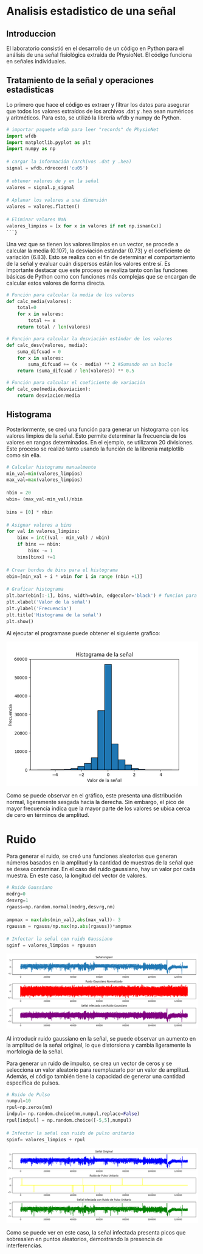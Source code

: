 # Analisis estadistico de una señal
## Introduccion 
El laboratorio consistió en el desarrollo de un código en Python para el análisis de 
una señal fisiológica extraída de PhysioNet. El código funciona en señales individuales.
## Tratamiento de la señal y operaciones estadisticas
Lo primero que hace el código es extraer y filtrar los datos para asegurar que 
todos los valores extraídos de los archivos .dat y .hea sean numéricos y 
aritméticos. Para esto, se utilizó la librería wfdb y numpy de Python.

```python
# importar paquete wfdb para leer "records" de PhysioNet
import wfdb
import matplotlib.pyplot as plt
import numpy as np

# cargar la información (archivos .dat y .hea)
signal = wfdb.rdrecord('cu05')

# obtener valores de y en la señal 
valores = signal.p_signal

# Aplanar los valores a una dimensión
valores = valores.flatten()

# Eliminar valores NaN
valores_limpios = [x for x in valores if not np.isnan(x)]
```}

```
Una vez que se tienen los valores limpios en un vector, se procede a calcular la media (0.107), 
la desviación estándar (0.73) y el coeficiente de variación (6.83). Esto se realiza con el fin de determinar el comportamiento de la señal 
y evaluar cuán dispersos están los valores entre sí. Es importante destacar que este proceso se realiza tanto con las funciones 
básicas de Python como con funciones más complejas que se encargan de calcular estos valores de forma directa.

```python
# Función para calcular la media de los valores
def calc_media(valores):
    total=0
    for x in valores:
        total += x
    return total / len(valores)
```

```python
# Función para calcular la desviación estándar de los valores
def calc_desv(valores, media):
    suma_difcuad = 0
    for x in valores:
        suma_difcuad += (x - media) ** 2 #Sumando en un bucle
    return (suma_difcuad / len(valores)) ** 0.5
```

```python
# Función para calcular el coeficiente de variación
def calc_coe(media,desviacion):
    return desviacion/media
```
## Histograma
Posteriormente, se creó una función para generar un histograma con los valores limpios de la señal. 
Esto permite determinar la frecuencia de los valores en rangos determinados. 
En el ejemplo, se utilizaron 20 divisiones. Este proceso se realizó 
tanto usando la función de la librería matplotlib como sin ella.

```python
# Calcular histograma manualmente
min_val=min(valores_limpios)
max_val=max(valores_limpios)

nbin = 20
wbin= (max_val-min_val)/nbin

bins = [0] * nbin

# Asignar valores a bins 
for val in valores_limpios:
    binx = int((val - min_val) / wbin)
    if binx == nbin:
        binx -= 1
    bins[binx] +=1

# Crear bordes de bins para el histograma
ebin=[min_val + i * wbin for i in range (nbin +1)]

# Graficar histograma
plt.bar(ebin[:-1], bins, width=wbin, edgecolor='black') # funcion para graficar diagrama de barras
plt.xlabel('Valor de la señal')
plt.ylabel('Frecuencia')
plt.title('Histograma de la señal')
plt.show()
```
Al ejecutar el programase puede obtener el siguiente grafico:

![Histograma realizado con pyton](Histograma.png)

Como se puede observar en el gráfico, este presenta una distribución normal, ligeramente sesgada hacia la derecha. 
Sin embargo, el pico de mayor frecuencia indica que la mayor parte de los valores se ubica cerca de cero en términos de amplitud.

# Ruido 
Para generar el ruido, se creó una funciones aleatorias que generan números basados en la amplitud y la cantidad de muestras de la señal que se desea contaminar. En el caso del ruido gaussiano, hay un valor por cada muestra. En este caso, la longitud del vector de valores.

```python
# Ruido Gaussiano
medrg=0
desvrg=1
rgauss=np.random.normal(medrg,desvrg,nm)

ampmax = max(abs(min_val),abs(max_val))- 3
rgaussn = rgauss/np.max(np.abs(rgauss))*ampmax

# Infectar la señal con ruido Gaussiano
sginf = valores_limpios + rgaussn 
```

![Ruido Gaussiano realizado con pyton](Gauss.png)

Al introducir ruido gaussiano en la señal, se puede observar un aumento en la amplitud de la señal original, lo que distorsiona y cambia ligeramente la morfología de la señal.

Para generar un ruido de impulso, se crea un vector de ceros y se selecciona un valor aleatorio para reemplazarlo por un valor de amplitud. Además, el código también tiene la capacidad de generar una cantidad específica de pulsos.

```python
# Ruido de Pulso
numpul=10
rpul=np.zeros(nm)
indpul= np.random.choice(nm,numpul,replace=False)
rpul[indpul] = np.random.choice([-5,5],numpul)

# Infectar la señal con ruido de pulso unitario
spinf= valores_limpios + rpul
```
![Ruido de impulso realizado con pyton](Pulso.png)

Como se puede ver en este caso, la señal infectada presenta picos que sobresalen en puntos aleatorios, demostrando la presencia de interferencias.
